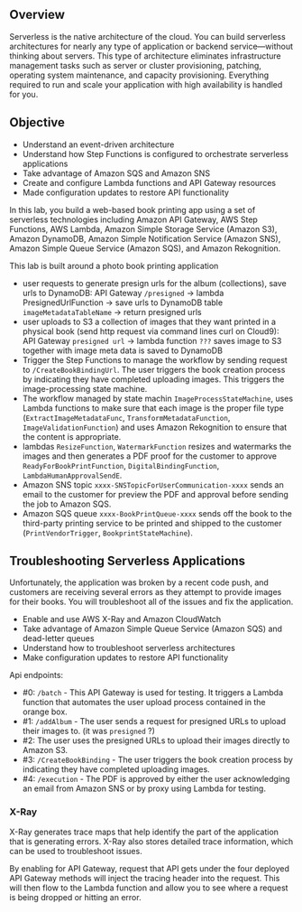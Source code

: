 ## Overview

Serverless is the native architecture of the cloud. You can build serverless architectures for nearly any type of application or backend service—without thinking about servers. This type of architecture eliminates infrastructure management tasks such as server or cluster provisioning, patching, operating system maintenance, and capacity provisioning. Everything required to run and scale your application with high availability is handled for you.


## Objective
 - Understand an event-driven architecture
 - Understand how Step Functions is configured to orchestrate serverless applications
 - Take advantage of Amazon SQS and Amazon SNS
 - Create and configure Lambda functions and API Gateway resources
 - Made configuration updates to restore API functionality


In this lab, you build a web-based book printing app using a set of serverless technologies including Amazon API Gateway, AWS Step Functions, AWS Lambda, Amazon Simple Storage Service (Amazon S3), Amazon DynamoDB, Amazon Simple Notification Service (Amazon SNS), Amazon Simple Queue Service (Amazon SQS), and Amazon Rekognition.

This lab is built around a photo book printing application  
- user requests to generate presign urls for the album (collections), save urls to DynamoDB: API Gateway `/presigned` -> lambda PresignedUrlFunction -> save urls to DynamoDB table `imageMetadataTableName` -> return presigned urls
- user uploads to S3 a collection of images that they want printed in a physical book (send http request via command lines curl on Cloud9): API Gateway `presigned url` -> lambda function `???` saves image to S3 together with image meta data is saved to DynamoDB
- Trigger the Step Functions to manage the workflow by sending request to `/CreateBookBindingUrl`.  The user triggers the book creation process by indicating they have completed uploading images. This triggers the image-processing state machine.
- The workflow managed by state machin `ImageProcessStateMachine`, uses Lambda functions to make sure that each image is the proper file type (`ExtractImageMetadataFunc`, `TransformMetadataFunction`, `ImageValidationFunction`) and uses Amazon Rekognition to ensure that the content is appropriate. 
- lambdas `ResizeFunction`, `WatermarkFunction` resizes and watermarks the images and then generates a PDF proof for the customer to approve `ReadyForBookPrintFunction`, `DigitalBindingFunction`, `LambdaHumanApprovalSendE`. 
- Amazon SNS topic `xxxx-SNSTopicForUserCommunication-xxxx` sends an email to the customer for preview the PDF and approval before sending the job to Amazon SQS. 
- Amazon SQS queue `xxxx-BookPrintQueue-xxxx` sends off the book to the third-party printing service to be printed and shipped to the customer (`PrintVendorTrigger`, `BookprintStateMachine`).

## Troubleshooting Serverless Applications

Unfortunately, the application was broken by a recent code push, and customers are receiving several errors as they attempt to provide images for their books. You will troubleshoot all of the issues and fix the application.

 - Enable and use AWS X-Ray and Amazon CloudWatch
 - Take advantage of Amazon Simple Queue Service (Amazon SQS) and dead-letter queues
 - Understand how to troubleshoot serverless architectures
 - Make configuration updates to restore API functionality

Api endpoints:
 - #0: `/batch` - This API Gateway is used for testing. It triggers a Lambda function that automates the user upload process contained in the orange box.
 - #1: `/addAlbum` - The user sends a request for presigned URLs to upload their images to. (it was `presigned` ?)
 - #2: The user uses the presigned URLs to upload their images directly to Amazon S3.
 - #3: `/CreateBookBinding` - The user triggers the book creation process by indicating they have completed uploading images.
 - #4: `/execution` - The PDF is approved by either the user acknowledging an email from Amazon SNS or by proxy using Lambda for testing.

### X-Ray

X-Ray generates trace maps that help identify the part of the application that is generating errors. X-Ray also stores detailed trace information, which can be used to troubleshoot issues.

By enabling for API Gateway, request that API gets under the four deployed API Gateway methods will inject the tracing header into the request. This will then flow to the Lambda function and allow you to see where a request is being dropped or hitting an error.


